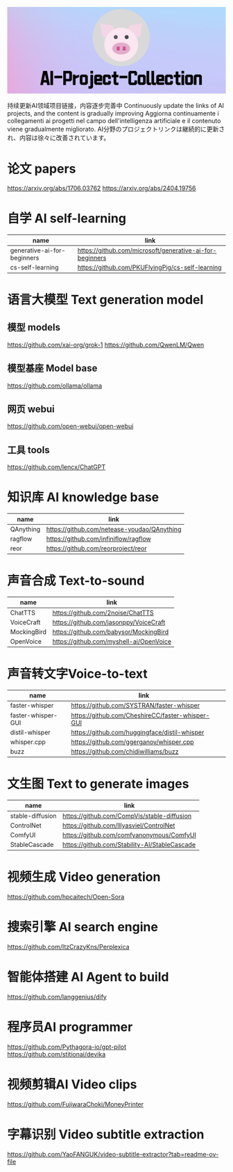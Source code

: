 ![\images\image1.jpg](https://github.com/JambaHailar/AI-Project-Collection/blob/master/images/image1.jpg)


持续更新AI领域项目链接，内容逐步完善中
Continuously update the links of AI projects, and the content is gradually improving
Aggiorna continuamente i collegamenti ai progetti nel campo dell'intelligenza artificiale e il contenuto viene gradualmente migliorato.
AI分野のプロジェクトリンクは継続的に更新され、内容は徐々に改善されています。

# 论文 papers

https://arxiv.org/abs/1706.03762
https://arxiv.org/abs/2404.19756

# 自学 AI self-learning

| name                        | link                                                     |
| --------------------------- | -------------------------------------------------------- |
| generative-ai-for-beginners | https://github.com/microsoft/generative-ai-for-beginners |
| cs-self-learning            | https://github.com/PKUFlyingPig/cs-self-learning         |

# 语言大模型 Text generation model
## 模型 models

https://github.com/xai-org/grok-1
https://github.com/QwenLM/Qwen

## 模型基座 Model base
https://github.com/ollama/ollama

## 网页 webui
https://github.com/open-webui/open-webui

## 工具 tools
https://github.com/lencx/ChatGPT

# 知识库 AI knowledge base

| name      | link                                        |
| --------- | ------------------------------------------- |
| QAnything | https://github.com/netease-youdao/QAnything |
| ragflow   | https://github.com/infiniflow/ragflow       |
| reor      | https://github.com/reorproject/reor         |

# 声音合成 Text-to-sound

| name        | link                                    |
| ----------- | --------------------------------------- |
| ChatTTS     | https://github.com/2noise/ChatTTS       |
| VoiceCraft  | https://github.com/jasonppy/VoiceCraft  |
| MockingBird | https://github.com/babysor/MockingBird  |
| OpenVoice   | https://github.com/myshell-ai/OpenVoice |

# 声音转文字Voice-to-text

| name               | link                                             |     |
| ------------------ | ------------------------------------------------ | --- |
| faster-whisper     | https://github.com/SYSTRAN/faster-whisper        |     |
| faster-whisper-GUI | https://github.com/CheshireCC/faster-whisper-GUI |     |
| distil-whisper     | https://github.com/huggingface/distil-whisper    |     |
| whisper.cpp        | https://github.com/ggerganov/whisper.cpp         |     |
| buzz               | https://github.com/chidiwilliams/buzz            |     |

# 文生图 Text to generate images

| name             | link                                          |
| ---------------- | --------------------------------------------- |
| stable-diffusion | https://github.com/CompVis/stable-diffusion   |
| ControlNet       | https://github.com/lllyasviel/ControlNet      |
| ComfyUI          | https://github.com/comfyanonymous/ComfyUI     |
| StableCascade    | https://github.com/Stability-AI/StableCascade |

# 视频生成 Video generation
https://github.com/hpcaitech/Open-Sora

# 搜索引擎 AI search engine
https://github.com/ItzCrazyKns/Perplexica

# 智能体搭建 AI Agent to build
https://github.com/langgenius/dify

# 程序员AI programmer
https://github.com/Pythagora-io/gpt-pilot
https://github.com/stitionai/devika

# 视频剪辑AI Video clips
https://github.com/FujiwaraChoki/MoneyPrinter

# 字幕识别 Video subtitle extraction
https://github.com/YaoFANGUK/video-subtitle-extractor?tab=readme-ov-file

